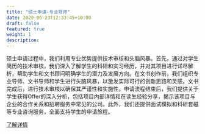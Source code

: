 ```yaml
---
title: "硕士申请-专业导师"
date: 2020-06-23T12:33:45+10:00
draft: false
featured: true
weight: 1
description: 
---
```


硕士申请过程中，我们利用专业优势提供技术审核和头脑风暴。首先，通过对学生简历的技术审核，我们深入了解学生的科研和实习经历，并对其项目进行详尽解析，帮助学生和文书顾问明确学生的潜力及发展方向。在文书创作前，我们组织专业导师、文书导师和学生进行头脑风暴，以激发实际可行的创新思路和灵感。文书完成后，进行技术审核以确保其严谨性和实施性。申请流程结束后，我们提供关于学生获得Offer的深入分析，包括项目内部详情和在读生经验分享，揭示该项目与企业的合作关系和招聘服务中常见的公司。此外，我们还提供面试模拟和科研套磁等专业咨询服务，全面支持学生的申请旅程。

[了解详情](https://www.weiyun.com/document?fileId=RVdaSkJeZmdXUg==_dcb12385f0a739ae12b58dcd423dce4a_18a18b3b-0d8d-4c00-8d5c-4ba75a9cf546&officeType=pdf&tdsourcetag=s_weiyun_file)